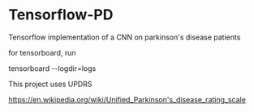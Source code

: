 # Tensorflow-PD
Tensorflow implementation of a CNN on parkinson's disease patients

for tensorboard, run 

tensorboard --logdir=logs

This project uses UPDRS

https://en.wikipedia.org/wiki/Unified_Parkinson's_disease_rating_scale

